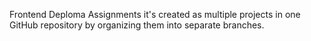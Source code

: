 Frontend Deploma Assignments
it's created as multiple projects in one GitHub repository by organizing them into separate branches.
